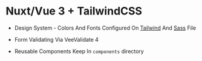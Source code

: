 # Nuxt/Vue 3 + TailwindCSS

- Design System - Colors And Fonts Configured On [Tailwind](tailwind.config.js) And [Sass](./assets/sass/_typography.scss) File 

- Form Validating Via VeeValidate 4

- Reusable Components Keep In `components` directory

